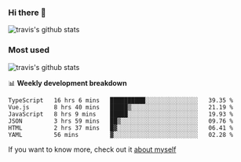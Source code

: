 ### Hi there 👋

<!--
**HondryTravis/HondryTravis** is a ✨ _special_ ✨ repository because its `README.md` (this file) appears on your GitHub profile.

Here are some ideas to get you started:

- 🔭 I’m currently working on ...
- 🌱 I’m currently learning ...
- 👯 I’m looking to collaborate on ...
- 🤔 I’m looking for help with ...
- 💬 Ask me about ...
- 📫 How to reach me: ...
- 😄 Pronouns: ...
- ⚡ Fun fact: ...
-->

![travis's github stats](https://github-readme-stats.vercel.app/api?username=HondryTravis&hide=stars)
### Most used
![travis's github stats](https://github-readme-stats.anuraghazra1.vercel.app/api/top-langs/?username=HondryTravis&layout=compact&hide_title=true)

📊 **Weekly development breakdown**

<!--START_SECTION:waka-->

```text
TypeScript   16 hrs 6 mins   ██████████░░░░░░░░░░░░░░░   39.35 %
Vue.js       8 hrs 40 mins   █████▒░░░░░░░░░░░░░░░░░░░   21.19 %
JavaScript   8 hrs 9 mins    █████░░░░░░░░░░░░░░░░░░░░   19.93 %
JSON         3 hrs 59 mins   ██▒░░░░░░░░░░░░░░░░░░░░░░   09.76 %
HTML         2 hrs 37 mins   █▓░░░░░░░░░░░░░░░░░░░░░░░   06.41 %
YAML         56 mins         ▓░░░░░░░░░░░░░░░░░░░░░░░░   02.28 %
```

<!--END_SECTION:waka-->

If you want to know more, check out it [about myself](https://hondrytravis.github.io/)
